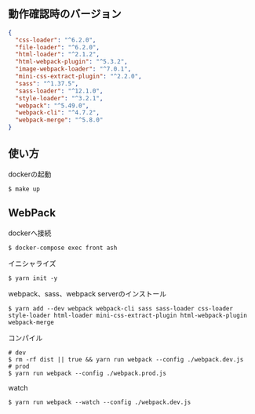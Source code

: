 ## 動作確認時のバージョン
```json
{
  "css-loader": "^6.2.0",
  "file-loader": "^6.2.0",
  "html-loader": "^2.1.2",
  "html-webpack-plugin": "^5.3.2",
  "image-webpack-loader": "^7.0.1",
  "mini-css-extract-plugin": "^2.2.0",
  "sass": "^1.37.5",
  "sass-loader": "^12.1.0",
  "style-loader": "^3.2.1",
  "webpack": "^5.49.0",
  "webpack-cli": "^4.7.2",
  "webpack-merge": "^5.8.0"
}
```

## 使い方
dockerの起動
```shell
$ make up
```

## WebPack
dockerへ接続
```shell
$ docker-compose exec front ash
```

イニシャライズ
```shell
$ yarn init -y
```

webpack、sass、webpack serverのインストール
```shell
$ yarn add --dev webpack webpack-cli sass sass-loader css-loader style-loader html-loader mini-css-extract-plugin html-webpack-plugin webpack-merge
```

コンパイル
```shell
# dev
$ rm -rf dist || true && yarn run webpack --config ./webpack.dev.js
# prod
$ yarn run webpack --config ./webpack.prod.js
```

watch
```shell
$ yarn run webpack --watch --config ./webpack.dev.js
```
